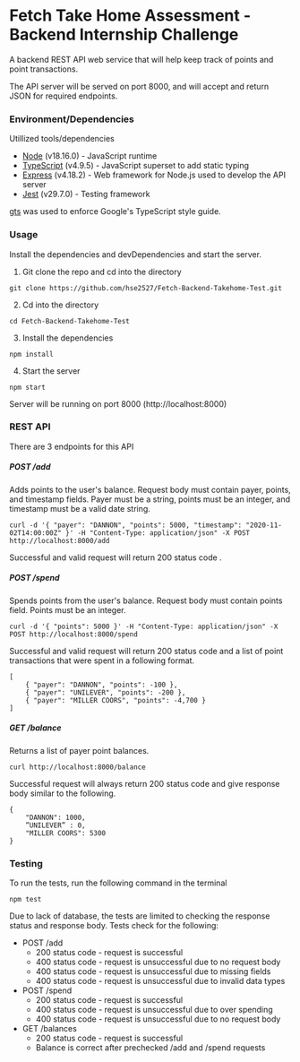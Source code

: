 # Fetch Take Home Assessment - Backend Internship Challenge

A backend REST API web service that will help keep track of points and point transactions.

The API server will be served on port 8000, and will accept and return JSON for required endpoints.

### Environment/Dependencies

Utillized tools/dependencies
- [Node](https://nodejs.org/) (v18.16.0) - JavaScript runtime
- [TypeScript](https://www.typescriptlang.org/) (v4.9.5) - JavaScript superset to add static typing
- [Express](https://expressjs.com) (v4.18.2) - Web framework for Node.js used to develop the API server
- [Jest](https://jestjs.io/) (v29.7.0) - Testing framework

[gts](https://github.com/google/gts) was used to enforce Google's TypeScript style guide.

### Usage

Install the dependencies and devDependencies and start the server.

1. Git clone the repo and cd into the directory
```
git clone https://github.com/hse2527/Fetch-Backend-Takehome-Test.git
```

2. Cd into the directory
```
cd Fetch-Backend-Takehome-Test
```

3. Install the dependencies
```
npm install
```

4. Start the server
```
npm start
```
Server will be running on port 8000 (http://localhost:8000)

### REST API

There are 3 endpoints for this API

##### POST /add
Adds points to the user's balance. 
Request body must contain payer, points, and timestamp fields. Payer must be a string, points must be an integer, and timestamp must be a valid date string.
```
curl -d '{ "payer": "DANNON", "points": 5000, "timestamp": "2020-11-02T14:00:00Z" }' -H "Content-Type: application/json" -X POST http://localhost:8000/add
```
Successful and valid request will return 200 status code .

##### POST /spend
Spends points from the user's balance.
Request body must contain points field. Points must be an integer.
```
curl -d '{ "points": 5000 }' -H "Content-Type: application/json" -X POST http://localhost:8000/spend
```
Successful and valid request will return 200 status code and a list of point transactions that were spent in a following format.
```
[
    { "payer": "DANNON", "points": -100 },
    { "payer": "UNILEVER", "points": -200 },
    { "payer": "MILLER COORS", "points": -4,700 }
]
```

##### GET /balance
Returns a list of payer point balances.
```
curl http://localhost:8000/balance
```
Successful request will always return 200 status code and give response body similar to the following.
```
{
    "DANNON": 1000,
    ”UNILEVER” : 0,
    "MILLER COORS": 5300
}
```

### Testing 

To run the tests, run the following command in the terminal
```
npm test
```

Due to lack of database, the tests are limited to checking the response status and response body.
Tests check for the following:
- POST /add
    - 200 status code - request is successful
    - 400 status code - request is unsuccessful due to no request body
    - 400 status code - request is unsuccessful due to missing fields
    - 400 status code - request is unsuccessful due to invalid data types
- POST /spend
    - 200 status code - request is successful
    - 400 status code - request is unsuccessful due to over spending
    - 400 status code - request is unsuccessful due to no request body
- GET /balances
    - 200 status code - request is successful
    - Balance is correct after prechecked /add and /spend requests